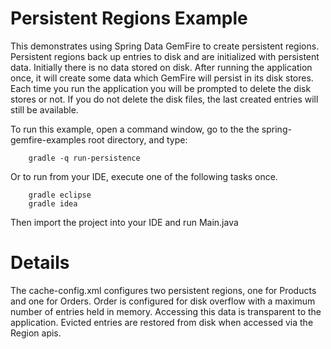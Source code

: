 Persistent Regions Example
==========================

This demonstrates using Spring Data GemFire to create persistent regions. Persistent regions back up entries to disk and are initialized with persistent data. Initially there is no data stored on disk. After running the application once, it will create some data which GemFire will persist in its disk stores. Each time you run the application you will be prompted to delete the disk stores or not. If you do not delete the disk files, the last created entries will still be available.

To run this example, open a command window, go to the the spring-gemfire-examples root directory, and type:

        gradle -q run-persistence

Or to run from your IDE, execute one of the following tasks once.

        gradle eclipse
        gradle idea 

Then import the project into your IDE and run Main.java

# Details
The cache-config.xml configures two persistent regions, one for Products and one for Orders. Order is configured for disk overflow with a maximum number of entries held in memory. Accessing this data is transparent to the application. Evicted entries are restored from disk when accessed via the Region apis.
